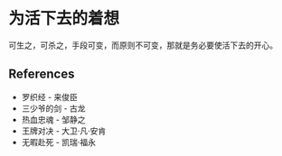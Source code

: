 # 为活下去的着想

可生之，可杀之，手段可变，而原则不可变，那就是务必要使活下去的开心。

## References

- 罗织经 - 来俊臣
- 三少爷的剑 - 古龙
- 热血忠魂 - 邹静之
- 王牌对决 - 大卫·凡·安肯
- 无暇赴死 - 凯瑞·福永
